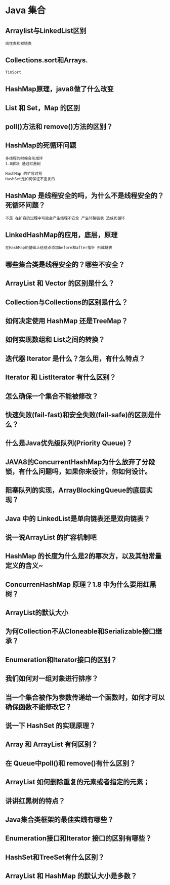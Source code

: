 # Java 集合

## Arraylist与LinkedList区别
    线性表和双链表
## Collections.sort和Arrays.
    TimSort
## HashMap原理，java8做了什么改变
## List 和 Set，Map 的区别
## poll()方法和 remove()方法的区别？

## HashMap的死循环问题
    多线程的时候会形成环
    1.8解决 通过红黑树
    
    HashMap 的扩容过程
    HashSet是如何保证不重复的
## HashMap 是线程安全的吗，为什么不是线程安全的？死循环问题？
    不是 在扩容的过程中可能会产生线程不安全 产生环路链表 造成死循环
## LinkedHashMap的应用，底层，原理
    在HashMap的基础上给结点添加before和after指针 形成链表
    
## 哪些集合类是线程安全的？哪些不安全？
## ArrayList 和 Vector 的区别是什么？
## Collection与Collections的区别是什么？
## 如何决定使用 HashMap 还是TreeMap？
## 如何实现数组和 List之间的转换？
## 迭代器 Iterator 是什么？怎么用，有什么特点？
## Iterator 和 ListIterator 有什么区别？
## 怎么确保一个集合不能被修改？
## 快速失败(fail-fast)和安全失败(fail-safe)的区别是什么？
## 什么是Java优先级队列(Priority Queue)？
## JAVA8的ConcurrentHashMap为什么放弃了分段锁，有什么问题吗，如果你来设计，你如何设计。
## 阻塞队列的实现，ArrayBlockingQueue的底层实现？
## Java 中的 LinkedList是单向链表还是双向链表？
## 说一说ArrayList 的扩容机制吧
## HashMap 的长度为什么是2的幂次方，以及其他常量定义的含义~
## ConcurrenHashMap 原理？1.8 中为什么要用红黑树？
## ArrayList的默认大小
## 为何Collection不从Cloneable和Serializable接口继承？
## Enumeration和Iterator接口的区别？
## 我们如何对一组对象进行排序？
## 当一个集合被作为参数传递给一个函数时，如何才可以确保函数不能修改它？
## 说一下 HashSet 的实现原理？
## Array 和 ArrayList 有何区别？
## 在 Queue中poll()和 remove()有什么区别？
## ArrayList 如何删除重复的元素或者指定的元素；
## 讲讲红黑树的特点？
## Java集合类框架的最佳实践有哪些？
## Enumeration接口和Iterator 接口的区别有哪些？
## HashSet和TreeSet有什么区别？
## ArrayList 和 HashMap 的默认大小是多数？